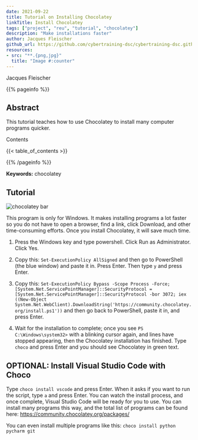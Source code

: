 ```yaml
---
date: 2021-09-22
title: Tutorial on Installing Chocolatey
linkTitle: Install Chocolatey
tags: ["project", "reu", "tutorial", "chocolatey"]
description: "Make installations faster"
author: Jacques Fleischer
github_url: https://github.com/cybertraining-dsc/cybertraining-dsc.github.io/blob/main/content/en/docs/tutorial/reu/chocolatey/index.md
resources:
- src: "**.{png,jpg}"
  title: "Image #:counter"
---
```


Jacques Fleischer


{{% pageinfo %}}

## Abstract

This tutorial teaches how to use Chocolatey to install many computer programs quicker.

Contents

{{< table_of_contents >}}

{{% /pageinfo %}}

**Keywords:** chocolatey


## Tutorial

![chocolatey bar](https://upload.wikimedia.org/wikipedia/commons/b/b0/Chocolatey_icon.png)

This program is only for Windows. It makes installing programs a lot faster so you do not have to open a browser, 
find a link, click Download, and other time-consuming efforts. Once you install Chocolatey, it will save much time.

1. Press the Windows key and type powershell. Click Run as Administrator. Click Yes.

2. Copy this: `Set-ExecutionPolicy AllSigned` and then go to PowerShell
(the blue window) and paste it in. Press Enter. Then type `y` and press Enter.

3. Copy this: `Set-ExecutionPolicy Bypass -Scope Process -Force; [System.Net.ServicePointManager]::SecurityProtocol = [System.Net.ServicePointManager]::SecurityProtocol -bor 3072; iex ((New-Object System.Net.WebClient).DownloadString('https://community.chocolatey.org/install.ps1'))`
and then go back to PowerShell, paste it in, and press Enter.

4. Wait for the installation to complete; once you see `PS C:\Windows\system32>` with a blinking cursor again, and lines have stopped appearing,
then the Chocolatey installation has finished. Type `choco` and press Enter and you should see Chocolatey in green text.

## OPTIONAL: Install Visual Studio Code with Choco

Type `choco install vscode` and press Enter. When it asks if you want to run the script, type `a` and press Enter. You can
watch the install process, and once complete, Visual Studio Code will be ready for you to use. You can install many programs
this way, and the total list of programs can be found here: <https://community.chocolatey.org/packages/>

You can even install multiple programs like this: `choco install python pycharm git`
